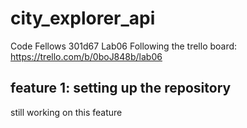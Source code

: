 # city_explorer_api
Code Fellows 301d67 Lab06
Following the trello board: https://trello.com/b/0boJ848b/lab06

## feature 1: setting up  the repository
still working on this feature
